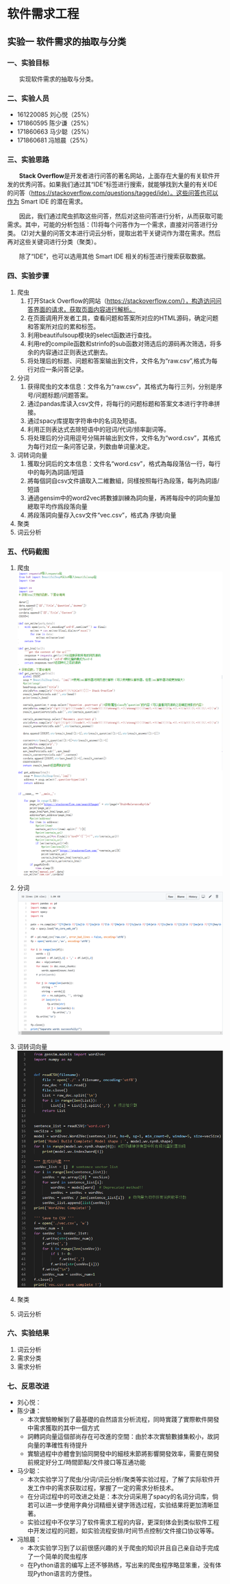 # 软件需求工程
## 实验一 软件需求的抽取与分类

### 一、实验目标
&emsp;&emsp;实现软件需求的抽取与分类。

### 二、实验人员
* 161220085 刘心悦（25%）
* 171860595 陈少谦（25%）
* 171860663 马少聪（25%）
* 171860681 冯旭晨（25%）

### 三、实验思路
&emsp;&emsp;**Stack Overflow**是开发者进行问答的著名网站，上面存在大量的有关软件开发的优秀问答。如果我们通过其“IDE”标签进行搜索，就能够找到大量的有关IDE的问答（https://stackoverflow.com/questions/tagged/ide）。这些问答也可以作为 Smart IDE 的潜在需求。 <br>

&emsp;&emsp;因此，我们通过爬虫抓取这些问答，然后对这些问答进行分析，从而获取可能需求。其中，可能的分析包括：(1)将每个问答作为一个需求，直接对问答进行分类。 (2)对大量的问答文本进行词云分析，提取出若干关键词作为潜在需求。然后再对这些关键词进行分类（聚类）。 

&emsp;&emsp;除了“IDE”，也可以选用其他 Smart IDE 相关的标签进行搜索获取数据。

### 四、实验步骤
1. 爬虫
    1. 打开Stack Overflow的网站（https://stackoverflow.com/），构造访问问答界面的请求，获取页面内容进行解析。
    2. 在页面调用开发者工具，查看问题和答案所对应的HTML源码，确定问题和答案所对应的累和标签。
    3. 利用beautifulsoup模块的select函数进行查找。
    4. 利用re的compile函数和strinfo的sub函数对筛选后的源码再次筛选，将多余的内容通过正则表达式删去。
    5. 将处理后的标题、问题和答案输出到文件，文件名为“raw.csv”,格式为每行对应一条问答记录。
2. 分词
    1. 获得爬虫的文本信息：文件名为“raw.csv”，其格式为每行三列，分别是序号/问题标题/问题答案。
    2. 通过pandas库读入csv文件，将每行的问题标题和答案文本进行字符串拼接。
    3. 通过spacy库提取字符串中的名词及短语。
    4. 利用正则表达式去除短语中的冠词/代词/频率副词等。
    5. 将处理后的分词用逗号分隔并输出到文件，文件名为“word.csv”，其格式为每行对应一条问答记录，列数由单词量决定。
3. 词转词向量
   1. 獲取分詞后的文本信息：文件名“word.csv”，格式為每段落佔一行，每行中的每列為詞語/短語
   2. 將每個詞自csv文件讀取入二維數組，同樣按照每行為段落，每列為詞語/短語
   3. 通過gensim中的word2vec將數據訓練為詞向量，再將每段中的詞向量加總取平均作爲段落向量
   4. 將段落詞向量存入csv文件“vec.csv”，格式為 序號/向量
4. 聚类
5. 词云分析

### 五、代码截图
1. 爬虫
![](https://github.com/NJUaaron/SoftwareReqEng/blob/master/Exp1/Pictures/webcrawler.png)
2. 分词
![](https://github.com/NJUaaron/SoftwareReqEng/blob/master/Exp1/Pictures/SeparateCode.PNG)

3. 词转词向量
![](https://github.com/NJUaaron/SoftwareReqEng/blob/master/Exp1/Pictures/word2vec.png)

4. 聚类
5. 词云分析

### 六、实验结果
1. 词云分析
2. 需求分类
3. 需求分析

### 七、反思改进
* 刘心悦：
* 陈少谦：
    * 本次實驗瞭解到了最基礎的自然語言分析流程，同時實踐了實際軟件開發中需求獲取的其中一個方式
    * 詞轉詞向量這個部尚存在可改進的空間：由於本次實驗數據集較小，故詞向量的準確性有待提升
    * 實驗過程中亦體會到協同開發中的細枝末節將影響開發效率，需要在開發前規定好分工/時間節點/文件接口等互通功能
* 马少聪：
    * 本次实验学习了爬虫/分词/词云分析/聚类等实验过程，了解了实际软件开发工作中的需求获取过程，掌握了一定的需求分析技术。
    * 在分词过程中的可改进之处是：本次分词采用了spacy的名词分词库，倘若可以进一步使用字典分词精细关键字筛选过程，实验结果将更加清晰显著。
    * 实验过程中不仅学习了软件需求工程的内容，更深刻体会到类似软件工程中开发过程的问题，如实验流程安排/时间节点控制/文件接口协议等等。
* 冯旭晨：
    * 本次实验学习到了以前很感兴趣的关于爬虫的知识并且自己亲自动手完成了一个简单的爬虫程序
	* 在Python语言的编写上还不够熟练，写出来的爬虫程序略显笨重，没有体现Python语言的方便性。

